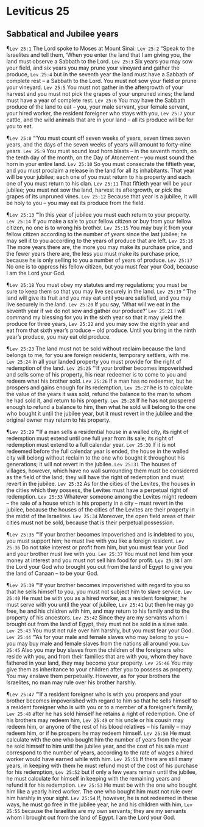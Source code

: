 # Leviticus 25

## Sabbatical and Jubilee years
¶`Lev 25:1` The Lord spoke to Moses at Mount Sinai:
`Lev 25:2` “Speak to the Israelites and tell them, ‘When you enter the land that I am giving you, the land must observe a Sabbath to the Lord.
`Lev 25:3` Six years you may sow your field, and six years you may prune your vineyard and gather the produce,
`Lev 25:4` but in the seventh year the land must have a Sabbath of complete rest – a Sabbath to the Lord. You must not sow your field or prune your vineyard.
`Lev 25:5` You must not gather in the aftergrowth of your harvest and you must not pick the grapes of your unpruned vines; the land must have a year of complete rest.
`Lev 25:6` You may have the Sabbath produce of the land to eat – you, your male servant, your female servant, your hired worker, the resident foreigner who stays with you,
`Lev 25:7` your cattle, and the wild animals that are in your land – all its produce will be for you to eat.

¶`Lev 25:8` “‘You must count off seven weeks of years, seven times seven years, and the days of the seven weeks of years will amount to forty-nine years.
`Lev 25:9` You must sound loud horn blasts – in the seventh month, on the tenth day of the month, on the Day of Atonement – you must sound the horn in your entire land.
`Lev 25:10` So you must consecrate the fiftieth year, and you must proclaim a release in the land for all its inhabitants. That year will be your jubilee; each one of you must return to his property and each one of you must return to his clan.
`Lev 25:11` That fiftieth year will be your jubilee; you must not sow the land, harvest its aftergrowth, or pick the grapes of its unpruned vines.
`Lev 25:12` Because that year is a jubilee, it will be holy to you – you may eat its produce from the field.

¶`Lev 25:13` “‘In this year of jubilee you must each return to your property.
`Lev 25:14` If you make a sale to your fellow citizen or buy from your fellow citizen, no one is to wrong his brother.
`Lev 25:15` You may buy it from your fellow citizen according to the number of years since the last jubilee; he may sell it to you according to the years of produce that are left.
`Lev 25:16` The more years there are, the more you may make its purchase price, and the fewer years there are, the less you must make its purchase price, because he is only selling to you a number of years of produce.
`Lev 25:17` No one is to oppress his fellow citizen, but you must fear your God, because I am the Lord your God.

¶`Lev 25:18` You must obey my statutes and my regulations; you must be sure to keep them so that you may live securely in the land.
`Lev 25:19` “‘The land will give its fruit and you may eat until you are satisfied, and you may live securely in the land.
`Lev 25:20` If you say, ‘What will we eat in the seventh year if we do not sow and gather our produce?’
`Lev 25:21` I will command my blessing for you in the sixth year so that it may yield the produce for three years,
`Lev 25:22` and you may sow the eighth year and eat from that sixth year’s produce – old produce. Until you bring in the ninth year’s produce, you may eat old produce.

¶`Lev 25:23` The land must not be sold without reclaim because the land belongs to me, for you are foreign residents, temporary settlers, with me.
`Lev 25:24` In all your landed property you must provide for the right of redemption of the land.
`Lev 25:25` “‘If your brother becomes impoverished and sells some of his property, his near redeemer is to come to you and redeem what his brother sold.
`Lev 25:26` If a man has no redeemer, but he prospers and gains enough for its redemption,
`Lev 25:27` he is to calculate the value of the years it was sold, refund the balance to the man to whom he had sold it, and return to his property.
`Lev 25:28` If he has not prospered enough to refund a balance to him, then what he sold will belong to the one who bought it until the jubilee year, but it must revert in the jubilee and the original owner may return to his property.

¶`Lev 25:29` “‘If a man sells a residential house in a walled city, its right of redemption must extend until one full year from its sale; its right of redemption must extend to a full calendar year.
`Lev 25:30` If it is not redeemed before the full calendar year is ended, the house in the walled city will belong without reclaim to the one who bought it throughout his generations; it will not revert in the jubilee.
`Lev 25:31` The houses of villages, however, which have no wall surrounding them must be considered as the field of the land; they will have the right of redemption and must revert in the jubilee.
`Lev 25:32` As for the cities of the Levites, the houses in the cities which they possess, the Levites must have a perpetual right of redemption.
`Lev 25:33` Whatever someone among the Levites might redeem – the sale of a house which is his property in a city – must revert in the jubilee, because the houses of the cities of the Levites are their property in the midst of the Israelites.
`Lev 25:34` Moreover, the open field areas of their cities must not be sold, because that is their perpetual possession.

¶`Lev 25:35` “‘If your brother becomes impoverished and is indebted to you, you must support him; he must live with you like a foreign resident.
`Lev 25:36` Do not take interest or profit from him, but you must fear your God and your brother must live with you.
`Lev 25:37` You must not lend him your money at interest and you must not sell him food for profit.
`Lev 25:38` I am the Lord your God who brought you out from the land of Egypt to give you the land of Canaan – to be your God.

¶`Lev 25:39` “‘If your brother becomes impoverished with regard to you so that he sells himself to you, you must not subject him to slave service.
`Lev 25:40` He must be with you as a hired worker, as a resident foreigner; he must serve with you until the year of jubilee,
`Lev 25:41` but then he may go free, he and his children with him, and may return to his family and to the property of his ancestors.
`Lev 25:42` Since they are my servants whom I brought out from the land of Egypt, they must not be sold in a slave sale.
`Lev 25:43` You must not rule over him harshly, but you must fear your God.
`Lev 25:44` “‘As for your male and female slaves who may belong to you – you may buy male and female slaves from the nations all around you.
`Lev 25:45` Also you may buy slaves from the children of the foreigners who reside with you, and from their families that are with you, whom they have fathered in your land, they may become your property.
`Lev 25:46` You may give them as inheritance to your children after you to possess as property. You may enslave them perpetually. However, as for your brothers the Israelites, no man may rule over his brother harshly.

¶`Lev 25:47` “‘If a resident foreigner who is with you prospers and your brother becomes impoverished with regard to him so that he sells himself to a resident foreigner who is with you or to a member of a foreigner’s family,
`Lev 25:48` after he has sold himself he retains a right of redemption. One of his brothers may redeem him,
`Lev 25:49` or his uncle or his cousin may redeem him, or anyone of the rest of his blood relatives – his family – may redeem him, or if he prospers he may redeem himself.
`Lev 25:50` He must calculate with the one who bought him the number of years from the year he sold himself to him until the jubilee year, and the cost of his sale must correspond to the number of years, according to the rate of wages a hired worker would have earned while with him.
`Lev 25:51` If there are still many years, in keeping with them he must refund most of the cost of his purchase for his redemption,
`Lev 25:52` but if only a few years remain until the jubilee, he must calculate for himself in keeping with the remaining years and refund it for his redemption.
`Lev 25:53` He must be with the one who bought him like a yearly hired worker. The one who bought him must not rule over him harshly in your sight.
`Lev 25:54` If, however, he is not redeemed in these ways, he must go free in the jubilee year, he and his children with him,
`Lev 25:55` because the Israelites are my own servants; they are my servants whom I brought out from the land of Egypt. I am the Lord your God.
